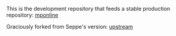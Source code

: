 This is the development repository that feeds a stable production repository: [mponline](https://github.com/gamestartdev/mponline)

Graciously forked from Seppe's version: [upstream](https://github.com/Macuyiko/MinecraftPythonConsole)
